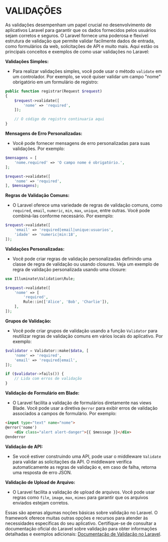 # VALIDAÇÕES
As validações desempenham um papel crucial no desenvolvimento de aplicativos Laravel para garantir que os dados fornecidos pelos usuários sejam corretos e seguros. O Laravel fornece uma poderosa e flexível estrutura de validação que permite validar facilmente dados de entrada, como formulários da web, solicitações de API e muito mais. Aqui estão os principais conceitos e exemplos de como usar validações no Laravel:

**Validações Simples:**

- Para realizar validações simples, você pode usar o método `validate` em um controlador. Por exemplo, se você quiser validar um campo "nome" obrigatório em um formulário de registro:

```php
public function registrar(Request $request)
{
    $request->validate([
        'nome' => 'required',
    ]);

    // O código de registro continuaria aqui
}
```

**Mensagens de Erro Personalizadas:**

- Você pode fornecer mensagens de erro personalizadas para suas validações. Por exemplo:

```php
$mensagens = [
    'nome.required' => 'O campo nome é obrigatório.',
];

$request->validate([
    'nome' => 'required',
], $mensagens);
```

**Regras de Validação Comuns:**

- O Laravel oferece uma variedade de regras de validação comuns, como `required`, `email`, `numeric`, `min`, `max`, `unique`, entre outras. Você pode combiná-las conforme necessário. Por exemplo:

```php
$request->validate([
    'email' => 'required|email|unique:usuarios',
    'idade' => 'numeric|min:18',
]);
```

**Validações Personalizadas:**

- Você pode criar regras de validação personalizadas definindo uma classe de regra de validação ou usando closures. Veja um exemplo de regra de validação personalizada usando uma closure:

```php
use Illuminate\Validation\Rule;

$request->validate([
    'nome' => [
        'required',
        Rule::in(['Alice', 'Bob', 'Charlie']),
    ],
]);
```

**Grupos de Validação:**

- Você pode criar grupos de validação usando a função `Validator` para reutilizar regras de validação comuns em vários locais do aplicativo. Por exemplo:

```php
$validator = Validator::make($data, [
    'nome' => 'required',
    'email' => 'required|email',
]);

if ($validator->fails()) {
    // Lida com erros de validação
}
```

**Validação de Formulário em Blade:**

- O Laravel facilita a validação de formulários diretamente nas views Blade. Você pode usar a diretiva `@error` para exibir erros de validação associados a campos de formulário. Por exemplo:

```html
<input type="text" name="nome">
@error('nome')
    <div class="alert alert-danger">{{ $message }}</div>
@enderror
```

**Validação de API:**

- Se você estiver construindo uma API, pode usar o middleware `Validate` para validar as solicitações da API. O middleware verifica automaticamente as regras de validação e, em caso de falha, retorna uma resposta de erro JSON.

**Validação de Upload de Arquivo:**

- O Laravel facilita a validação de upload de arquivos. Você pode usar regras como `file`, `image`, `max`, `mimes` para garantir que os arquivos enviados estejam corretos.

Essas são apenas algumas noções básicas sobre validação no Laravel. O framework oferece muitas outras opções e recursos para atender às necessidades específicas do seu aplicativo. Certifique-se de consultar a documentação oficial do Laravel sobre validação para obter informações detalhadas e exemplos adicionais: [Documentação de Validação no Laravel](https://laravel.com/docs/8.x/validation).